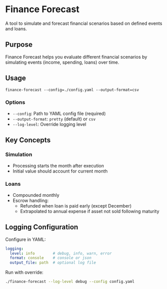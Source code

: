 # Finance Forecast

A tool to simulate and forecast financial scenarios based on defined events and loans.

## Purpose

Finance Forecast helps you evaluate different financial scenarios by simulating events (income, spending, loans) over time.

## Usage

```
finance-forecast --config=./config.yaml --output-format=csv
```

### Options
- `--config`: Path to YAML config file (required)
- `--output-format`: `pretty` (default) or `csv`
- `--log-level`: Override logging level

## Key Concepts

### Simulation
- Processing starts the month after execution
- Initial value should account for current month

### Loans
- Compounded monthly
- Escrow handling:
  - Refunded when loan is paid early (except December)
  - Extrapolated to annual expense if asset not sold following maturity

## Logging Configuration

Configure in YAML:
```yaml
logging:
  level: info        # debug, info, warn, error
  format: console    # console or json
  output_file: path  # optional log file
```

Run with override:
```bash
./finance-forecast --log-level debug --config config.yaml
```
